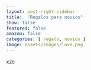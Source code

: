 ```yaml
---
layout: post-right-sidebar
title:  "Regalos para novios"
show: false
featured: false
amazon: false
categories: [ regalo, novios ]
image: assets/images/love.png
---
```

xzc